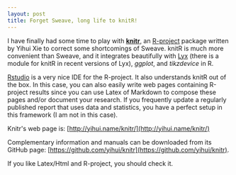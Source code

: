 ```yaml
---
layout: post
title: Forget Sweave, long life to knitR!
--- 
```

I have finally had some time to play with **[knitr](http://yihui.name/knitr/)**, an [R-project](http://www.r-project.org/) package written by Yihui Xie to correct some shortcomings of Sweave. knitR is much more convenient than Sweave, and it integrates beautifully with [Lyx](http://www.lyx.org/) (there is a module for knitR in recent versions of Lyx), *ggplot*, and *tikzdevice* in R.

[Rstudio](http://www.rstudio.com/) is a very nice IDE for the R-project. It also understands knitR out of the box. In this case, you can also easily write web pages containing R-project results since you can use Latex of Markdown to compose these pages and/or document your research.
If you frequently update a regularly published report that uses data and statistics, you have a perfect setup in this framework (I am not in this case).

Knitr's web page is: [http://yihui.name/knitr/](http://yihui.name/knitr/)

Complementary information and manuals can be downloaded from its GitHub page: [https://github.com/yihui/knitr](https://github.com/yihui/knitr).

If you like Latex/Html and R-project, you should check it. 

